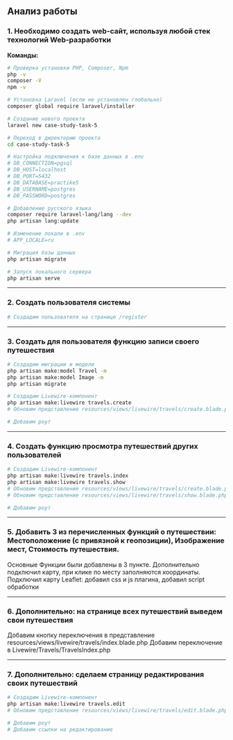 ## Анализ работы

### 1. Необходимо создать web-сайт, используя любой стек технологий Web-разработки

**Команды:**
```bash
# Проверка установки PHP, Composer, Npm
php -v
composer -V
npm -v

# Установка Laravel (если не установлен глобально)
composer global require laravel/installer

# Создание нового проекта
laravel new case-study-task-5

# Переход в директорию проекта
cd case-study-task-5

# Настройка подключения к базе данных в .env
# DB_CONNECTION=pgsql
# DB_HOST=localhost
# DB_PORT=5432
# DB_DATABASE=practike5
# DB_USERNAME=postgres
# DB_PASSWORD=postgres

# Добавление русского языка
composer require laravel-lang/lang --dev
php artisan lang:update

# Изменение локали в .env
# APP_LOCALE=ru

# Миграция базы данных
php artisan migrate

# Запуск локального сервера
php artisan serve
```

---

### 2. Создать пользователя системы

```bash
# Создадим пользователя на странице /register
```

---

### 3. Создать для пользователя функцию записи своего путешествия

```bash
# Создадим миграции и модели
php artisan make:model Travel -m
php artisan make:model Image -m
php artisan migrate

# Создадим Livewire-компонент
php artisan make:livewire travels.create
# Обновим представление resources/views/livewire/travels/create.blade.php

# Добавим роут
```

---

### 4. Создать функцию просмотра путешествий других пользователей

```bash
# Создадим Livewire-компонент
php artisan make:livewire travels.index
php artisan make:livewire travels.show
# Обновим представление resources/views/livewire/travels/create.blade.php
# Обновим представление resources/views/livewire/travels/show.blade.php

# Добавим роут
```

---

### 5. Добавить 3 из перечисленных функций о путешествии: Местоположение (с привязной к геопозиции), Изображение мест, Стоимость путешествия.

Основные Функции были добавлены в 3 пункте.
Дополнительно подключил карту, при клике по месту заполняются координаты.
Подключил карту Leaflet: добавил css и js плагина, добавил script обработки

---

### 6. Дополнительно: на странице всех путешествий выведем свои путешествия

Добавим кнопку переключения в представление resources/views/livewire/travels/index.blade.php
Добавим переключение в Livewire/Travels/TravelsIndex.php

---

### 7. Дополнительно: сделаем страницу редактирования своих путешествий

```bash
# Создадим Livewire-компонент
php artisan make:livewire travels.edit
# Обновим представление resources/views/livewire/travels/edit.blade.php

# Добавим роут
# Добавим ссылки на редактирование
```
